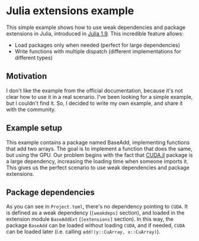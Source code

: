 # Julia extensions example
This simple example shows how to use weak dependencies and package extensions in Julia, introduced in [Julia 1.9](https://julialang.org/blog/2023/04/julia-1.9-highlights/#package_extensions). This incredible feature allows:
- Load packages only when needed (perfect for large dependencies)
- Write functions with multiple dispatch (different implementations for different types)

## Motivation
I don't like the example from the official documentation, because it's not clear how to use it in a real scenario. I've been looking for a simple example, but I couldn't find it. So, I decided to write my own example, and share it with the community.

## Example setup
This example contains a package named BaseAdd, implementing functions that add two arrays. The goal is to implement a function that does the same, but using the GPU.
Our problem begins with the fact that [CUDA.jl](https://cuda.juliagpu.org/stable/) package is a large dependency, increasing the loading time when someone imports it. This gives us the perfect scenario to use weak dependencies and package extensions.

## Package dependencies
As you can see in `Project.toml`, there's no dependency pointing to `CUDA`. It is defined as a weak dependency (`[weakdeps]` section), and loaded in the extension module `BaseAddExt` (`[extensions]` section). In this way, the package `BaseAdd` can be loaded without loading `CUDA`, and if needed, `CUDA` can be loaded later (i.e. calling `add!(y::CuArray, x::CuArray)`).

